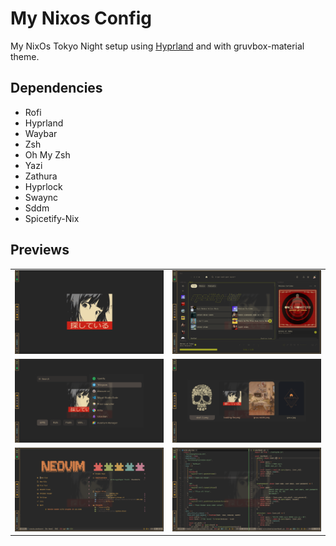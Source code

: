 # My Nixos Config

My NixOs Tokyo Night setup using <a href="">Hyprland</a> and with gruvbox-material theme.

## Dependencies

- Rofi
- Hyprland
- Waybar
- Zsh
- Oh My Zsh
- Yazi
- Zathura
- Hyprlock
- Swaync
- Sddm
- Spicetify-Nix

## Previews

<table>
  <tr>
    <td><img src="previews/1746229922_grim.png" width="800"/></td>
    <td><img src="previews/1746229467_grim.png" width="800"/></td>
  </tr>
  <tr>
    <td><img src="previews/1746229628_grim.png" width="800"/></td>
    <td><img src="previews/1746229633_grim.png" width="800"/></td>
  </tr>
  <tr>
    <td><img src="previews/1746229483_grim.png" width="800"/></td>
    <td><img src="previews/1746229617_grim.png" width="800"/></td>
  </tr>
</table>
